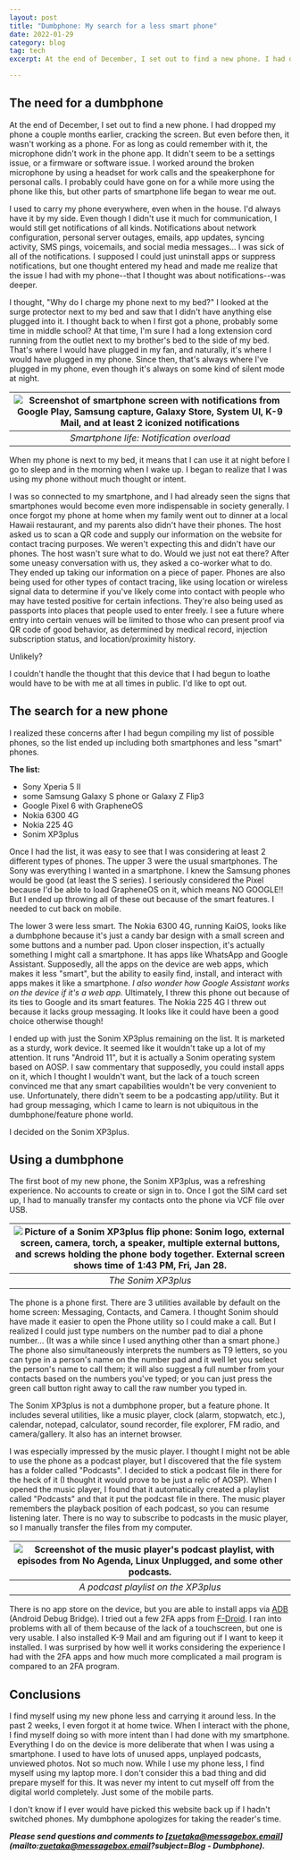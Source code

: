 ```yaml
---
layout: post
title: "Dumbphone: My search for a less smart phone"
date: 2022-01-29
category: blog
tag: tech
excerpt: At the end of December, I set out to find a new phone. I had dropped my phone a couple months earlier, cracking the screen. But even before then, it wasn't working as a phone. For as long as could remember with it, the microphone didn't work in the phone app. It didn't seem to be a settings issue, or a firmware or software issue. I worked around the broken microphone by using a headset for work calls and the speakerphone for personal calls. I probably could have gone on for a while more using the phone like this, but other parts of smartphone life began to wear me out...

---
```


## The  need for a dumbphone

At the end of December, I set out to find a new phone. I had dropped my phone a couple months earlier, cracking the screen. But even before then, it wasn't working as a phone. For as long as could remember with it, the microphone didn't work in the phone app. It didn't seem to be a settings issue, or a firmware or software issue. I worked around the broken microphone by using a headset for work calls and the speakerphone for personal calls. I probably could have gone on for a while more using the phone like this, but other parts of smartphone life began to wear me out.

I used to carry my phone everywhere, even when in the house. I'd always have it by my side. Even though I didn't use it much for communication, I would still get notifications of all kinds. Notifications about network configuration, personal server outages, emails, app updates, syncing activity, SMS pings, voicemails, and social media messages... I was sick of all of the notifications. I supposed I could just uninstall apps or suppress notifications, but one thought entered my head and made me realize that the issue I had with my phone--that I thought was about notifications--was deeper.

I thought, "Why do I charge my phone next to my bed?" I looked at the surge protector next to my bed and saw that I didn't have anything else plugged into it. I thought back to when I first got a phone, probably some time in middle school? At that time, I'm sure I had a long extension cord running from the outlet next to my brother's bed to the side of my bed. That's where I would have plugged in my fan, and naturally, it's where I would have plugged in my phone. Since then, that's always where I've plugged in my phone, even though it's always on some kind of silent mode at night. 

| ![Screenshot of smartphone screen with notifications from Google Play, Samsung capture, Galaxy Store, System UI, K-9 Mail, and at least 2 iconized notifications](/assets/smartphone_notifications.jpg) |
|:--:|
| *Smartphone life: Notification overload* |

When my phone is next to my bed, it means that I can use it at night before I go to sleep and in the morning when I wake up. I began to realize that I was using my phone without much thought or intent.

I was so connected to my smartphone, and I had already seen the signs that smartphones would become even more indispensable in society generally. I once forgot my phone at home when my family went out to dinner at a local Hawaii restaurant, and my parents also didn't have their phones. The host asked us to scan a QR code and supply our information on the website for contact tracing purposes. We weren't expecting this and didn't have our phones. The host wasn't sure what to do. Would we just not eat there? After some uneasy conversation with us, they asked a co-worker what to do. They ended up taking our information on a piece of paper. Phones are also being used for other types of contact tracing, like using location or wireless signal data to determine if you've likely come into contact with people who may have tested positive for certain infections. They're also being used as passports into places that people used to enter freely. I see a future where entry into certain venues will be limited to those who can present proof via QR code of good behavior, as determined by medical record, injection subscription status, and location/proximity history.

Unlikely?

I couldn't handle the thought that this device that I had begun to loathe would have to be with me at all times in public. I'd like to opt out.

## The search for a new phone

I realized these concerns after I had begun compiling my list of possible phones, so the list ended up including both smartphones and less "smart" phones.

**The list:**

+ Sony Xperia 5 II
+ some Samsung Galaxy S phone or Galaxy Z Flip3
+ Google Pixel 6 with GrapheneOS
+ Nokia 6300 4G
+ Nokia 225 4G
+ Sonim XP3plus

Once I had the list, it was easy to see that I was considering at least 2 different types of phones. The upper 3 were the usual smartphones. The Sony was everything I wanted in a smartphone. I knew the Samsung phones would be good (at least the S series). I seriously considered the Pixel because I'd be able to load GrapheneOS on it, which means NO GOOGLE!! But I ended up throwing all of these out because of the smart features. I needed to cut back on mobile.

The lower 3 were less smart. The Nokia 6300 4G, running KaiOS, looks like a dumbphone because it's just a candy bar design with a small screen and some buttons and a number pad. Upon closer inspection, it's actually something I might call a smartphone. It has apps like WhatsApp and Google Assistant. Supposedly, all the apps on the device are web apps, which makes it less "smart", but the ability to easily find, install, and interact with apps makes it like a smartphone. *I also wonder how Google Assistant works on the device if it's a web app.* Ultimately, I threw this phone out because of its ties to Google and its smart features. The Nokia 225 4G I threw out because it lacks group messaging. It looks like it could have been a good choice otherwise though!

I ended up with just the Sonim XP3plus remaining on the list. It is marketed as a sturdy, work device. It seemed like it wouldn't take up a lot of my attention. It runs "Android 11", but it is actually a Sonim operating system based on AOSP. I saw commentary that supposedly, you could install apps on it, which I thought I wouldn't want, but the lack of a touch screen convinced me that any smart capabilities wouldn't be very convenient to use. Unfortunately, there didn't seem to be a podcasting app/utility. But it had group messaging, which I came to learn is not ubiquitous in the dumbphone/feature phone world.

I decided on the Sonim XP3plus.

## Using a dumbphone

The first boot of my new phone, the Sonim XP3plus, was a refreshing experience. No accounts to create or sign in to. Once I got the SIM card set up, I had to manually transfer my contacts onto the phone via VCF file over USB.

| ![Picture of a Sonim XP3plus flip phone: Sonim logo, external screen, camera, torch, a speaker, multiple external buttons, and screws holding the phone body together. External screen shows time of 1:43 PM, Fri, Jan 28.](/assets/sonim_xp3plus.jpg) |
|:--:|
| *The Sonim XP3plus* |

The phone is a phone first. There are 3 utilities available by default on the home screen: Messaging, Contacts, and Camera. I thought Sonim should have made it easier to open the Phone utility so I could make a call. But I realized I could just type numbers on the number pad to dial a phone number... (It was a while since I used anything other than a smart phone.) The phone also simultaneously interprets the numbers as T9 letters, so you can type in a person's name on the number pad and it well let you select the person's name to call them; it will also suggest a full number from your contacts based on the numbers you've typed; or you can just press the green call button right away to call the raw number you typed in.

The Sonim XP3plus is not a dumbphone proper, but a feature phone. It includes several utilities, like a music player, clock (alarm, stopwatch, etc.), calendar, notepad, calculator, sound recorder, file explorer, FM radio, and camera/gallery. It also has an internet browser.

I was especially impressed by the music player. I thought I might not be able to use the phone as a podcast player, but I discovered that the file system has a folder called "Podcasts". I decided to stick a podcast file in there for the heck of it (I thought it would prove to be just a relic of AOSP). When I opened the music player, I found that it automatically created a playlist called "Podcasts" and that it put the podcast file in there. The music player remembers the playback position of each podcast, so you can resume listening later. There is no way to subscribe to podcasts in the music player, so I manually transfer the files from my computer.

| ![Screenshot of the music player's podcast playlist, with episodes from No Agenda, Linux Unplugged, and some other podcasts.](/assets/sonim_music_podcast_playlist.png) |
|:--:|
| *A podcast playlist on the XP3plus* |

There is no app store on the device, but you are able to install apps via [ADB](https://developer.android.com/studio/command-line/adb) (Android Debug Bridge). I tried out a few 2FA apps from [F-Droid](https://f-droid.org/). I ran into problems with all of them because of the lack of a touchscreen, but one is very usable. I also installed K-9 Mail and am figuring out if I want to keep it installed. I was surprised by how well it works considering the experience I had with the 2FA apps and how much more complicated a mail program is compared to an 2FA program.

## Conclusions

I find myself using my new phone less and carrying it around less. In the past 2 weeks, I even forgot it at home twice. When I interact with the phone, I find myself doing so with more intent than I had done with my smartphone. Everything I do on the device is more deliberate that when I was using a smartphone. I used to have lots of unused apps, unplayed podcasts, unviewed photos. Not so much now. While I use my phone less, I find myself using my laptop more. I don't consider this a bad thing and did prepare myself for this. It was never my intent to cut myself off from the digital world completely. Just some of the mobile parts.

I don't know if I ever would have picked this website back up if I hadn't switched phones. My dumbphone apologizes for taking the reader's time.

***Please send questions and comments to [zuetaka@messagebox.email](mailto:zuetaka@messagebox.email?subject=Blog - Dumbphone).***